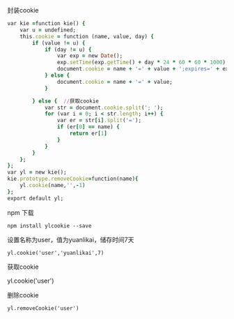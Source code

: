 封装cookie

```ruby
var kie =function kie() {
    var u = undefined;
    this.cookie = function (name, value, day) {
        if (value != u) {
            if (day != u) {
                var exp = new Date();
                exp.setTime(exp.getTime() + day * 24 * 60 * 60 * 1000);
                document.cookie = name + '=' + value + ';expires=' + exp.toGMTString();
            } else {
                document.cookie = name + '=' + value;
            }

        } else {  //获取cookie
            var str = document.cookie.split('; ');
            for (var i = 0; i < str.length; i++) {
                var er = str[i].split('=');
                if (er[0] == name) {
                    return er[1]
                }
            }
        }
    };
};
var yl = new kie();
kie.prototype.removeCookie=function(name){
    yl.cookie(name,'',-1)
};
export default yl;
```

npm 下载

    npm install ylcookie --save


设置名称为user，值为yuanlikai，储存时间7天

    yl.cookie('user','yuanlikai',7) 


获取cookie

yl.cookie('user') 


删除cookie

    yl.removeCookie('user') 
    
    
    
    
